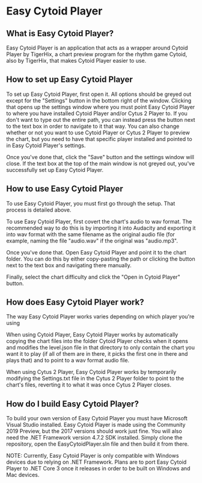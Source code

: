 # Easy Cytoid Player

## What is Easy Cytoid Player?
Easy Cytoid Player is an application that acts as a wrapper around Cytoid Player by TigerHix, a chart preview program for the rhythm game Cytoid, also by TigerHix, that makes Cytoid Player easier to use.

## How to set up Easy Cytoid Player
To set up Easy Cytoid Player, first open it. All options should be greyed out except for the "Settings" button in the bottom right of the window. Clicking that opens up the settings window where you must point Easy Cytoid Player to where you have installed Cytoid Player and/or Cytus 2 Player to. If you don't want to type out the entire path, you can instead press the button next to the text box in order to navigate to it that way. You can also change whether or not you want to use Cytoid Player or Cytus 2 Player to preview the chart, but you need to have that specific player installed and pointed to in Easy Cytoid Player's settings.

Once you've done that, click the "Save" button and the settings window will close. If the text box at the top of the main window is not greyed out, you've successfully set up Easy Cytoid Player.

## How to use Easy Cytoid Player
To use Easy Cytoid Player, you must first go through the setup. That process is detailed above.

To use Easy Cytoid Player, first covert the chart's audio to wav format. The recommended way to do this is by importing it into Audacity and exporting it into wav format with the same filename as the original audio file (for example, naming the file "audio.wav" if the original was "audio.mp3".

Once you've done that. Open Easy Cytoid Player and point it to the chart folder. You can do this by either copy-pasting the path or clicking the button next to the text box and navigating there manually.

Finally, select the chart difficulty and click the "Open in Cytoid Player" button.

## How does Easy Cytoid Player work?
The way Easy Cytoid Player works varies depending on which player you're using

When using Cytoid Player, Easy Cytoid Player works by automatically copying the chart files into the folder Cytoid Player checks when it opens and modifies the level.json file in that directory to only contain the chart you want it to play (if all of them are in there, it picks the first one in there and plays that) and to point to a wav format audio file.

When using Cytus 2 Player, Easy Cytoid Player works by temporarily modifying the Settings.txt file in the Cytus 2 Player folder to point to the chart's files, reverting it to what it was once Cytus 2 Player closes.

## How do I build Easy Cytoid Player?
To build your own version of Easy Cytoid Player you must have Microsoft Visual Studio installed. Easy Cytoid Player is made using the Community 2019 Preview, but the 2017 versions should work just fine. You will also need the .NET Framework version 4.7.2 SDK installed. Simply clone the repository, open the EasyCytoidPlayer.sln file and then build it from there.

NOTE: Currently, Easy Cytoid Player is only compatible with Windows devices due to relying on .NET Framework. Plans are to port Easy Cytoid Player to .NET Core 3 once it releases in order to be built on Windows and Mac devices.